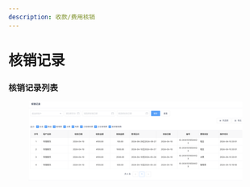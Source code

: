 ```yaml
---
description: 收款/费用核销
---
```


# 核销记录

### 核销记录列表

<figure><img src="../../../.gitbook/assets/image (92).png" alt=""><figcaption></figcaption></figure>
